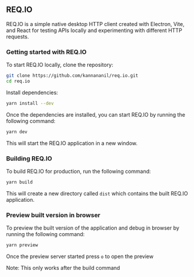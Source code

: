 ## REQ.IO

REQ.IO is a simple native desktop HTTP client created with Electron, Vite, and React for testing APIs locally and experimenting with different HTTP requests.

### Getting started with REQ.IO

To start REQ.IO locally, clone the repository:

```bash
git clone https://github.com/kannananil/req.io.git
cd req.io
```

Install dependencies:

```bash
yarn install --dev
```

Once the dependencies are installed, you can start REQ.IO by running the following command:

```bash
yarn dev
```

This will start the REQ.IO application in a new window.

### Building REQ.IO

To build REQ.IO for production, run the following command:

```bash
yarn build
```

This will create a new directory called `dist` which contains the built REQ.IO application.

### Preview built version in browser

To preview the built version of the application and debug in browser by running the following command:

```bash
yarn preview
```

Once the preview server started press `o` to open the preview

Note: This only works after the build command
